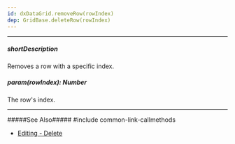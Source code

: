 ```yaml
---
id: dxDataGrid.removeRow(rowIndex)
dep: GridBase.deleteRow(rowIndex)
---
```

---
##### shortDescription
Removes a row with a specific index.

##### param(rowIndex): Number
The row's index.

---
#####See Also#####
#include common-link-callmethods
- [Editing - Delete](/concepts/05%20Widgets/DataGrid/20%20Editing/20%20API/30%20Delete.md '/Documentation/Guide/Widgets/DataGrid/Editing/#API/Delete')
